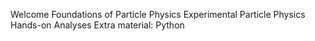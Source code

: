 Welcome
Foundations of Particle Physics
Experimental Particle Physics
Hands-on Analyses
Extra material: Python